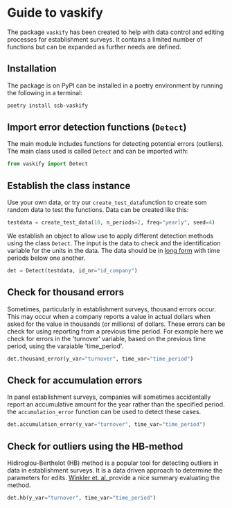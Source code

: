 # Guide to vaskify

The package `vaskify` has been created to help with data control and editing processes for establishment surveys. It contains a limited number of functions but can be expanded as further needs are defined.

## Installation
The package is on PyPI can be installed in a poetry environment by running the following in a terminal:
```bash
poetry install ssb-vaskify
```

## Import error detection functions (`Detect`)
The main module includes functions for detecting potential errors (outliers). The main class used is called `Detect` and can be imported with:
```python
from vaskify import Detect
```

## Establish the class instance
Use your own data, or try our `create_test_data`function to create som random data to test the functions. Data can be created like this:

```python
testdata = create_test_data(10, n_periods=2, freq="yearly", seed=4)
```

We establish an object to allow use to apply different detection methods using the class `Detect`. The input is the data to check and the identification variable for the units in the data. The data should be in [long form](https://towardsdatascience.com/long-and-wide-formats-in-data-explained-e48d7c9a06cb) with time periods below one another.

```python
det = Detect(testdata, id_nr="id_company")
```

## Check for thousand errors
Sometimes, particularly in establishment surveys, thousand errors occur. This may occur when a company reports a value in actual dollars when asked for the value in thousands (or millions) of dollars. These errors can be check for using reporting from a previous time period. For example here we check for errors in the 'turnover' variable, based on the previous time period, using the varaiable 'time_period'.

```python
det.thousand_error(y_var="turnover", time_var="time_period")
```

## Check for accumulation errors
In panel establishment surveys, companies will sometimes accidentally report an accumulative amount for the year rather than the specified period. the `accumulation_error` function can be used to detect these cases.

```python
det.accumulation_error(y_var="turnover", time_var="time_period")
```

## Check for outliers using the HB-method
Hidiroglou-Berthelot (HB) method is a popular tool for detecting outliers in data in establishment surveys. It is a data driven approach to determine the parameters for edits. [Winkler et. al. ](http://www.asasrms.org/Proceedings/y2023/files/HB_JSM_2023.pdf) provide a nice summary evaluating the method.

```python
det.hb(y_var="turnover", time_var="time_period")
```
